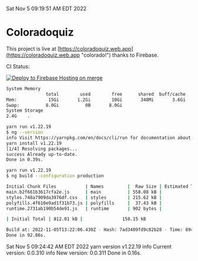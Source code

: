Sat Nov  5 09:19:51 AM EDT 2022

# Coloradoquiz


This project is live at [https://coloradoquiz.web.app](https://coloradoquiz.web.app "colorado!") thanks to Firebase.

CI Status: 

[![Deploy to Firebase Hosting on merge](https://github.com/teamkushal/coloradoquiz/actions/workflows/firebase-hosting-merge.yml/badge.svg)](https://github.com/teamkushal/coloradoquiz/actions/workflows/firebase-hosting-merge.yml)

```bash
System Memory
               total        used        free      shared  buff/cache   available
Mem:            15Gi       1.2Gi        10Gi       348Mi       3.6Gi        13Gi
Swap:          8.0Gi          0B       8.0Gi
System Storage
2.4G	.
```
```bash
yarn run v1.22.19
$ ng --version
info Visit https://yarnpkg.com/en/docs/cli/run for documentation about this command.
yarn install v1.22.19
[1/4] Resolving packages...
success Already up-to-date.
Done in 0.39s.
```
```bash
yarn run v1.22.19
$ ng build --configuration production

Initial Chunk Files           | Names         |  Raw Size | Estimated Transfer Size
main.b2f661b3617cfa2e.js      | main          | 558.08 kB |               132.92 kB
styles.748a7909da3976df.css   | styles        | 215.62 kB |                12.77 kB
polyfills.4f610e9ad1f31b73.js | polyfills     |  37.43 kB |                11.96 kB
runtime.2731ab190b54de91.js   | runtime       | 902 bytes |               517 bytes

| Initial Total | 812.01 kB |               158.15 kB

Build at: 2022-11-05T13:22:06.430Z - Hash: 7ad3409fd9c82b28 - Time: 89441ms
Done in 92.86s.
```
Sat Nov  5 09:24:42 AM EDT 2022
yarn version v1.22.19
info Current version: 0.0.310
info New version: 0.0.311
Done in 0.16s.
